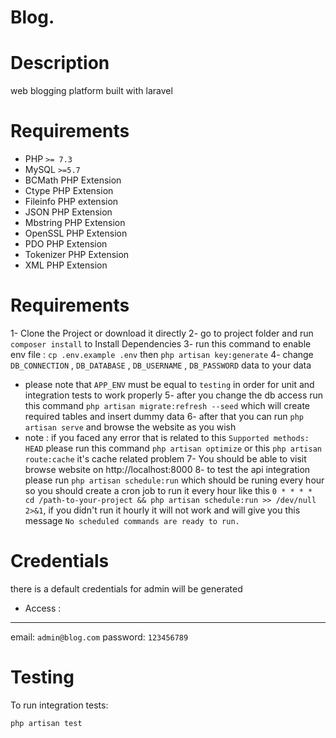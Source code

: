 # Blog.

# Description
web blogging platform built with laravel

# Requirements

- PHP `>= 7.3`
- MySQL `>=5.7`
- BCMath PHP Extension
- Ctype PHP Extension
- Fileinfo PHP extension
- JSON PHP Extension
- Mbstring PHP Extension
- OpenSSL PHP Extension
- PDO PHP Extension
- Tokenizer PHP Extension
- XML PHP Extension

# Requirements

1- Clone the Project or download it directly
2- go to project folder and run `composer install` to Install Dependencies
3- run this command to enable env file : `cp .env.example .env` then `php artisan key:generate`
4- change `DB_CONNECTION` , `DB_DATABASE` , `DB_USERNAME` , `DB_PASSWORD` data to your data 
* please note that `APP_ENV` must be equal to `testing` in order for unit and integration tests to work properly
5- after you change the db access run this command `php artisan migrate:refresh --seed` which will create required tables and insert dummy data
6- after that you can run `php artisan serve` and  browse the website as you wish 
* note : if you faced any error that is related to this `Supported methods: HEAD` please run this command `php artisan optimize` or this `php artisan route:cache` it's cache related problem
7- You should be able to visit browse website on http://localhost:8000
8- to test the api integration please run `php artisan schedule:run` which should be runing every hour so you should create a cron job to run it every hour like this `0 * * * * cd /path-to-your-project && php artisan schedule:run >> /dev/null 2>&1`, if you didn't run it hourly it will not work and will give you this message `No scheduled commands are ready to run.`


# Credentials

there is a default credentials for admin will be generated 

- Access :
----------
email: `admin@blog.com`
password: `123456789`

# Testing
To run integration tests:

`php artisan test`


